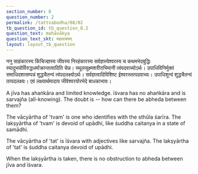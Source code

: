 ```yaml
---
section_number: 8
question_number: 2
permalink: /tattvabodha/08/02
tb_question_id: tb_question_8.2
question_text: mahāvākya
question_text_skt: महावाक्यम्
layout: layout_tb_question
---
```


<!-- skt-start -->

ननु साहंकारस्य किंचिज्ज्ञस्य जीवस्य निरहंकारस्य सर्वज्ञस्येश्वरस्य च कथमभेदबुद्धिः स्यादुभयोर्विरुद्धधर्माक्रान्तत्वादिति चेन्न। 
स्थूलसूक्ष्मशरीराभिमानी त्वंपदवाच्योऽर्थः। उपाधिविनिर्मुक्तं समाधिदशासम्पन्नं शुद्धचैतन्यं त्वंपदलक्ष्योऽर्थः। सर्वज्ञत्वादिविशिष्ट ईश्वरस्तत्पदवाच्यः। उपाधिशून्यं शुद्धचैतन्यं तत्पदलक्ष्यः। एवं लक्ष्यार्थमादाय जीवेश्वरयोरभेदे बाधकाभावः।

<!-- skt-end -->

<!-- eng-start -->

A jīva has ahaṅkāra and limited knowledge. īśvara has no ahaṅkāra and is sarvajña (all-knowing). 
The doubt is -- how can there be abheda between them? 

The vācyārtha of 'tvam' is one who identifies with the sthūla śarīra. 
The lakṣyārtha of 'tvam' is devoid of upādhi, like śuddha caitanya in a state of samādhi. 

The vācyārtha of 'tat' is īśvara with adjectives like sarvajña. 
The lakṣyārtha of 'tat' is śuddha caitanya devoid of upādhi. 

When the lakṣyārtha is taken, there is no obstruction to abheda between jīva and īśvara.

<!-- eng-end -->
